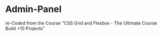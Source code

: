 # Admin-Panel
re-Coded from the Course "CSS Grid and Flexbox - The Ultimate Course Build +10 Projects"
